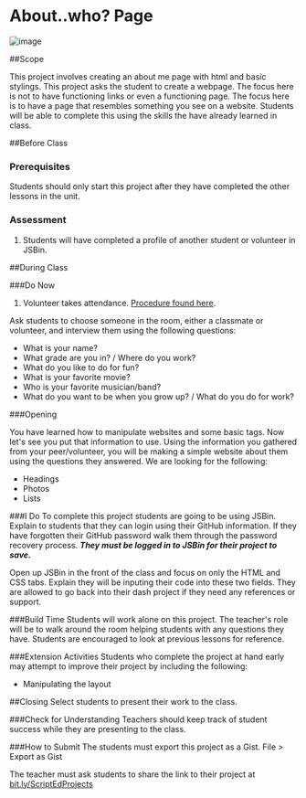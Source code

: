 # About..who? Page

![image](http://i.imgur.com/UfBwSzcl.jpg)

##Scope

This project involves creating an about me page with html and basic stylings. This project asks the student to create a webpage. The focus here is not to have functioning links or even a functioning page. The focus here is to have a page that resembles something you see on a website. Students will be able to complete this using the skills the have already learned in class.
 
##Before Class

### Prerequisites
Students should only start this project after they have completed the other lessons in the unit.

### Assessment

1. Students will have completed a profile of another student or volunteer in JSBin.

##During Class

###Do Now

1. Volunteer takes attendance. [Procedure found here](https://docs.google.com/document/d/19IIhqykr70vj7wnqyJYuQNTkd9GX56Xgl3omD42IcMk/edit).

Ask students to choose someone in the room, either a classmate or volunteer, and interview them using the following questions: 

* What is your name? 
* What grade are you in? / Where do you work? 
* What do you like to do for fun? 
* What is your favorite movie? 
* Who is your favorite musician/band? 
* What do you want to be when you grow up? / What do you do for work? 

###Opening

You have learned how to manipulate websites and some basic tags. Now let's see you put that information to use. Using the information you gathered from your peer/volunteer, you will be making a simple website about them using the questions they answered. We are looking for the following: 
* Headings
* Photos
* Lists 


###I Do
To complete this project students are going to be using JSBin. Explain to students that they can login using their GitHub information. If they have forgotten their GitHub password walk them through the password recovery process.  ***They must be logged in to JSBin for their project to save.***

Open up JSBin in the front of the class and focus on only the HTML and CSS tabs. Explain they will be inputing their code into these two fields. They are allowed to go back into their dash project if they need any references or support.

###Build Time
Students will work alone on this project. The teacher's role will be to walk around the room helping students with any questions they have. Students are encouraged to look at previous lessons for reference.

###Extension Activities
Students who complete the project at hand early may attempt to improve their project by including the following:  

* Manipulating the layout

##Closing
Select students to present their work to the class.

###Check for Understanding
Teachers should keep track of student success while they are presenting to the class.

###How to Submit
The students must export this project as a Gist.
File > Export as Gist

The teacher must ask students to share the link to their project at [bit.ly/ScriptEdProjects](bit.ly/ScriptEdProjects)


